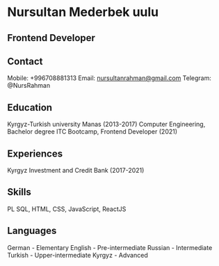 # Nursultan Mederbek uulu
## Frontend Developer
## Contact
 Mobile: +996708881313
 Email: nursultanrahman@gmail.com
 Telegram: @NursRahman
## Education
 Kyrgyz-Turkish university Manas (2013-2017)
 Computer Engineering, Bachelor degree
 ITC Bootcamp, Frontend Developer (2021)
## Experiences
 Kyrgyz Investment and Credit Bank (2017-2021)
## Skills
 PL SQL, HTML, CSS, JavaScript, ReactJS
## Languages  
German - Elementary  English - Pre-intermediate  Russian - Intermediate  Turkish - Upper-intermediate  Kyrgyz - Advanced

